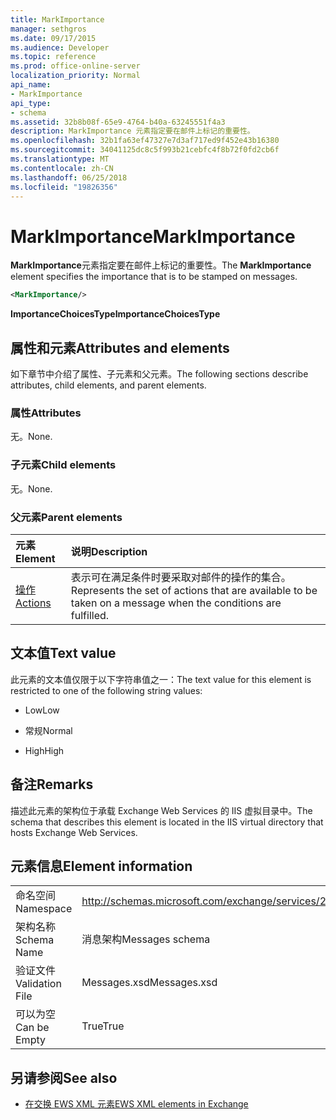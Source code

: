 ```yaml
---
title: MarkImportance
manager: sethgros
ms.date: 09/17/2015
ms.audience: Developer
ms.topic: reference
ms.prod: office-online-server
localization_priority: Normal
api_name:
- MarkImportance
api_type:
- schema
ms.assetid: 32b8b08f-65e9-4764-b40a-63245551f4a3
description: MarkImportance 元素指定要在邮件上标记的重要性。
ms.openlocfilehash: 32b1fa63ef47327e7d3af717ed9f452e43b16380
ms.sourcegitcommit: 34041125dc8c5f993b21cebfc4f8b72f0fd2cb6f
ms.translationtype: MT
ms.contentlocale: zh-CN
ms.lasthandoff: 06/25/2018
ms.locfileid: "19826356"
---
```

# <a name="markimportance"></a><span data-ttu-id="f96b9-103">MarkImportance</span><span class="sxs-lookup"><span data-stu-id="f96b9-103">MarkImportance</span></span>

<span data-ttu-id="f96b9-104">**MarkImportance**元素指定要在邮件上标记的重要性。</span><span class="sxs-lookup"><span data-stu-id="f96b9-104">The **MarkImportance** element specifies the importance that is to be stamped on messages.</span></span> 
  
```XML
<MarkImportance/>
```

 <span data-ttu-id="f96b9-105">**ImportanceChoicesType**</span><span class="sxs-lookup"><span data-stu-id="f96b9-105">**ImportanceChoicesType**</span></span>
## <a name="attributes-and-elements"></a><span data-ttu-id="f96b9-106">属性和元素</span><span class="sxs-lookup"><span data-stu-id="f96b9-106">Attributes and elements</span></span>

<span data-ttu-id="f96b9-107">如下章节中介绍了属性、子元素和父元素。</span><span class="sxs-lookup"><span data-stu-id="f96b9-107">The following sections describe attributes, child elements, and parent elements.</span></span>
  
### <a name="attributes"></a><span data-ttu-id="f96b9-108">属性</span><span class="sxs-lookup"><span data-stu-id="f96b9-108">Attributes</span></span>

<span data-ttu-id="f96b9-109">无。</span><span class="sxs-lookup"><span data-stu-id="f96b9-109">None.</span></span>
  
### <a name="child-elements"></a><span data-ttu-id="f96b9-110">子元素</span><span class="sxs-lookup"><span data-stu-id="f96b9-110">Child elements</span></span>

<span data-ttu-id="f96b9-111">无。</span><span class="sxs-lookup"><span data-stu-id="f96b9-111">None.</span></span>
  
### <a name="parent-elements"></a><span data-ttu-id="f96b9-112">父元素</span><span class="sxs-lookup"><span data-stu-id="f96b9-112">Parent elements</span></span>

|<span data-ttu-id="f96b9-113">**元素**</span><span class="sxs-lookup"><span data-stu-id="f96b9-113">**Element**</span></span>|<span data-ttu-id="f96b9-114">**说明**</span><span class="sxs-lookup"><span data-stu-id="f96b9-114">**Description**</span></span>|
|:-----|:-----|
|[<span data-ttu-id="f96b9-115">操作</span><span class="sxs-lookup"><span data-stu-id="f96b9-115">Actions</span></span>](actions.md) <br/> |<span data-ttu-id="f96b9-116">表示可在满足条件时要采取对邮件的操作的集合。</span><span class="sxs-lookup"><span data-stu-id="f96b9-116">Represents the set of actions that are available to be taken on a message when the conditions are fulfilled.</span></span>  <br/> |
   
## <a name="text-value"></a><span data-ttu-id="f96b9-117">文本值</span><span class="sxs-lookup"><span data-stu-id="f96b9-117">Text value</span></span>

<span data-ttu-id="f96b9-118">此元素的文本值仅限于以下字符串值之一：</span><span class="sxs-lookup"><span data-stu-id="f96b9-118">The text value for this element is restricted to one of the following string values:</span></span>
  
- <span data-ttu-id="f96b9-119">Low</span><span class="sxs-lookup"><span data-stu-id="f96b9-119">Low</span></span>
    
- <span data-ttu-id="f96b9-120">常规</span><span class="sxs-lookup"><span data-stu-id="f96b9-120">Normal</span></span>
    
- <span data-ttu-id="f96b9-121">High</span><span class="sxs-lookup"><span data-stu-id="f96b9-121">High</span></span>
    
## <a name="remarks"></a><span data-ttu-id="f96b9-122">备注</span><span class="sxs-lookup"><span data-stu-id="f96b9-122">Remarks</span></span>

<span data-ttu-id="f96b9-123">描述此元素的架构位于承载 Exchange Web Services 的 IIS 虚拟目录中。</span><span class="sxs-lookup"><span data-stu-id="f96b9-123">The schema that describes this element is located in the IIS virtual directory that hosts Exchange Web Services.</span></span>
  
## <a name="element-information"></a><span data-ttu-id="f96b9-124">元素信息</span><span class="sxs-lookup"><span data-stu-id="f96b9-124">Element information</span></span>

|||
|:-----|:-----|
|<span data-ttu-id="f96b9-125">命名空间</span><span class="sxs-lookup"><span data-stu-id="f96b9-125">Namespace</span></span>  <br/> |http://schemas.microsoft.com/exchange/services/2006/messages  <br/> |
|<span data-ttu-id="f96b9-126">架构名称</span><span class="sxs-lookup"><span data-stu-id="f96b9-126">Schema Name</span></span>  <br/> |<span data-ttu-id="f96b9-127">消息架构</span><span class="sxs-lookup"><span data-stu-id="f96b9-127">Messages schema</span></span>  <br/> |
|<span data-ttu-id="f96b9-128">验证文件</span><span class="sxs-lookup"><span data-stu-id="f96b9-128">Validation File</span></span>  <br/> |<span data-ttu-id="f96b9-129">Messages.xsd</span><span class="sxs-lookup"><span data-stu-id="f96b9-129">Messages.xsd</span></span>  <br/> |
|<span data-ttu-id="f96b9-130">可以为空</span><span class="sxs-lookup"><span data-stu-id="f96b9-130">Can be Empty</span></span>  <br/> |<span data-ttu-id="f96b9-131">True</span><span class="sxs-lookup"><span data-stu-id="f96b9-131">True</span></span>  <br/> |
   
## <a name="see-also"></a><span data-ttu-id="f96b9-132">另请参阅</span><span class="sxs-lookup"><span data-stu-id="f96b9-132">See also</span></span>



- [<span data-ttu-id="f96b9-133">在交换 EWS XML 元素</span><span class="sxs-lookup"><span data-stu-id="f96b9-133">EWS XML elements in Exchange</span></span>](ews-xml-elements-in-exchange.md)

